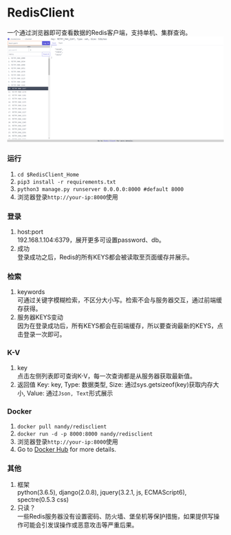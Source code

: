 # RedisClient  
一个通过浏览器即可查看数据的Redis客户端，支持单机、集群查询。
![example.png](https://github.com/nloneday/RedisClient/blob/master/example.png)

### 运行
1. `cd $RedisClient_Home`
2. `pip3 install -r requirements.txt`
3. `python3 manage.py runserver 0.0.0.0:8000 #default 8000`
4. 浏览器登录`http://your-ip:8000`使用

### 登录 
1. host:port  
192.168.1.104:6379，展开更多可设置password、db。
2. 成功  
登录成功之后，Redis的所有KEYS都会被读取至页面缓存并展示。

### 检索 
1. keywords  
可通过关键字模糊检索，不区分大小写。检索不会与服务器交互，通过前端缓存获得。
2. 服务器KEYS变动  
因为在登录成功后，所有KEYS都会在前端缓存，所以要查询最新的KEYS，点击登录一次即可。
  

### K-V  
1. key  
点击左侧列表即可查询K-V，每一次查询都是从服务器获取最新值。
2. 返回值 
Key: key, Type: 数据类型, Size: 通过sys.getsizeof(key)获取内存大小, Value: 通过`Json, Text`形式展示

### Docker
1. `docker pull nandy/redisclient`
2. `docker run -d -p 8000:8000 nandy/redisclient`
4. 浏览器登录`http://your-ip:8000`使用
3. Go to [Docker Hub](https://hub.docker.com/r/nandy/redisclient/) for more details.

### 其他  
1. 框架  
python(3.6.5), django(2.0.8), jquery(3.2.1, js, ECMAScript6), spectre(0.5.3 css)
2. 只读？   
一些Redis服务器没有设置密码、防火墙、堡垒机等保护措施，如果提供写操作可能会引发误操作或恶意攻击等严重后果。
